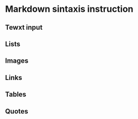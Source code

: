 # Markdown sintaxis instruction

## Tewxt input

## Lists

## Images

## Links

## Tables

## Quotes